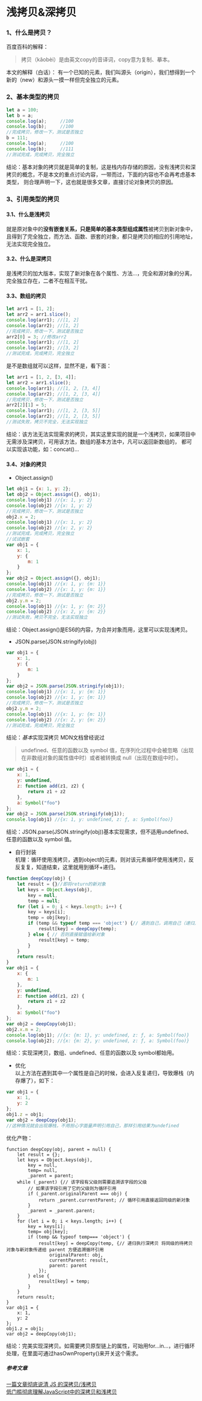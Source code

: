 # 浅拷贝&深拷贝
### 1、什么是拷贝？
百度百科的解释：
> 拷贝（kǎobèi）是由英文copy的音译词，copy意为复制、摹本。<br>

本文的解释（白话）：
有一个已知的元素，我们叫源头（origin），我们想得到一个新的（new）和源头一摸一样但完全独立的元素。
### 2、基本类型的拷贝
```javascript
let a = 100;
let b = a;
console.log(a);     //100
console.log(b);     //100
//完成拷贝，修改一下，测试是否独立
b = 111;
console.log(a);     //100
console.log(b);     //111
//测试完成，完成拷贝，完全独立
```
结论：基本对象的拷贝就是简单的复制，这是栈内存存储的原因，没有浅拷贝和深拷贝的概念，不是本文的重点讨论内容，一带而过，下面的内容也不会再考虑基本类型，
则合理声明一下，这也就是很多文章，直接讨论对象拷贝的原因。
### 3、引用类型的拷贝
#### 3.1、什么是浅拷贝
就是原对象中的**没有嵌套关系，只是简单的基本类型组成属性**被拷贝到新对象中，且得到了完全独立，而方法、函数、嵌套的对象，都只是拷贝的相应的引用地址，
无法实现完全独立。
#### 3.2、什么是深拷贝
是浅拷贝的加大版本，实现了新对象在各个属性、方法...，完全和源对象的分离，完全独立存在，二者不在相互干扰。
#### 3.3、数组的拷贝
```javascript
let arr1 = [1, 2];
let arr2 = arr1.slice();
console.log(arr1); //[1, 2]
console.log(arr2); //[1, 2]
//完成拷贝，修改一下，测试是否独立
arr2[0] = 3; //修改arr2
console.log(arr1); //[1, 2]
console.log(arr2); //[3, 2]
//测试完成，完成拷贝，完全独立
```
是不是数组就可以这样，显然不是，看下面：

```javascript
let arr1 = [1, 2, [3, 4]];
let arr2 = arr1.slice();
console.log(arr1); //[1, 2, [3, 4]]
console.log(arr2); //[1, 2, [3, 4]]
//完成拷贝，修改一下，测试是否独立
arr2[2][1] = 5; 
console.log(arr1); //[1, 2, [3, 5]]
console.log(arr2); //[1, 2, [3, 5]]
//测试失败，拷贝不完全，无法实现独立
```
结论：该方法无法实现需求的拷贝，其实这里实现的就是一个浅拷贝，如果项目中无需涉及深拷贝，可用该方法，数组的基本方法中，凡可以返回新数组的，
都可以实现该功能，如：concat()...
#### 3.4、对象的拷贝
- Object.assign()
```javascript
let obj1 = {x: 1, y: 2};
let obj2 = Object.assign({}, obj1);
console.log(obj1) //{x: 1, y: 2}
console.log(obj2) //{x: 1, y: 2}
//完成拷贝，修改一下，测试是否独立
obj2.x = 2;
console.log(obj1) //{x: 1, y: 2}
console.log(obj2) //{x: 2, y: 2}
//测试完成，完成拷贝，完全独立
//试试嵌套
var obj1 = {
    x: 1, 
    y: {
        m: 1
    }
};
var obj2 = Object.assign({}, obj1);
console.log(obj1) //{x: 1, y: {m: 1}}
console.log(obj2) //{x: 1, y: {m: 1}}
//完成拷贝，修改一下，测试是否独立
obj2.y.m = 2;
console.log(obj1) //{x: 1, y: {m: 2}}
console.log(obj2) //{x: 2, y: {m: 2}}
//测试失败，拷贝不完全，无法实现独立
```
结论：Object.assign()是ES6的内容，为合并对象而用，这里可以实现浅拷贝。
- JSON.parse(JSON.stringify(obj))
```javascript
var obj1 = {
    x: 1, 
    y: {
        m: 1
    }
};
var obj2 = JSON.parse(JSON.stringify(obj1));
console.log(obj1) //{x: 1, y: {m: 1}}
console.log(obj2) //{x: 1, y: {m: 1}}
//完成拷贝，修改一下，测试是否独立
obj2.y.m = 2; 
console.log(obj1) //{x: 1, y: {m: 1}}
console.log(obj2) //{x: 2, y: {m: 2}}
//测试完成，完成拷贝，完全独立
```
结论：*基本*实现深拷贝
MDN文档曾经说过
> undefined、任意的函数以及 symbol 值，在序列化过程中会被忽略（出现在非数组对象的属性值中时）或者被转换成 null（出现在数组中时）。
```javascript
var obj1 = {
    x: 1,
    y: undefined,
    z: function add(z1, z2) {
        return z1 + z2
    },
    a: Symbol("foo")
};
var obj2 = JSON.parse(JSON.stringify(obj1));
console.log(obj1) //{x: 1, y: undefined, z: ƒ, a: Symbol(foo)}
```
结论：JSON.parse(JSON.stringify(obj))基本实现需求，但不适用undefined、任意的函数以及 symbol 值。
- 自行封装<br>
机理：循环使用浅拷贝，遇到object的元素，则对该元素循环使用浅拷贝，反反复复，知道结束，这里就用到循环+递归。
```javascript
function deepCopy(obj) {
    let result = {}//即将return的新对象
    let keys = Object.keys(obj),
        key = null,
        temp = null;
    for (let i = 0; i < keys.length; i++) {
        key = keys[i];    
        temp = obj[key]; 
        if (temp && typeof temp === 'object') {// 遇到自己，调用自己（递归） 
            result[key] = deepCopy(temp);
        } else { // 否则直接赋值给新对象
            result[key] = temp;
        }
    }
    return result;
}
var obj1 = {
    x: {
        m: 1
    },
    y: undefined,
    z: function add(z1, z2) {
        return z1 + z2
    },
    a: Symbol("foo")
};
var obj2 = deepCopy(obj1);
obj2.x.m = 2;
console.log(obj1); //{x: {m: 1}, y: undefined, z: ƒ, a: Symbol(foo)}
console.log(obj2); //{x: {m: 2}, y: undefined, z: ƒ, a: Symbol(foo)}
```
结论：实现深拷贝，数组、undefined、任意的函数以及 symbol都始用。
- 优化<br>
以上方法在遇到其中一个属性是自己的时候，会进入反复递归，导致爆栈（内存爆了），如下：
```javascript
var obj1 = {
    x: 1, 
    y: 2
};
obj1.z = obj1;
var obj2 = deepCopy(obj1);
//这种情况就会出现爆栈，不用担心字面量声明引用自己，那样引用结果为undefined
```
优化产物：
```
function deepCopy(obj, parent = null) {
    let result = {};
    let keys = Object.keys(obj),
        key = null,
        temp= null,
        _parent = parent;
    while (_parent) {// 该字段有父级则需要追溯该字段的父级
        // 如果该字段引用了它的父级则为循环引用
        if (_parent.originalParent === obj) { 
            return _parent.currentParent; // 循环引用直接返回同级的新对象
        }
        _parent = _parent.parent;
    }
    for (let i = 0; i < keys.length; i++) {
        key = keys[i];
        temp= obj[key];
        if (temp && typeof temp=== 'object') { 
            result[key] = deepCopy(temp, {// 递归执行深拷贝 将同级的待拷贝对象与新对象传递给 parent 方便追溯循环引用
                originalParent: obj,
                currentParent: result,
                parent: parent
            });
        } else {
            result[key] = temp;
        }
    }
    return result;
}
var obj1 = {
    x: 1, 
    y: 2
};
obj1.z = obj1;
var obj2 = deepCopy(obj1);
```
结论：完美实现深拷贝。如需要拷贝原型链上的属性，可始用for...in...，进行循环处理，在里面可通过hasOwnProperty()来开关这个需求。
##### 参考文章
[一篇文章彻底说清 JS 的深拷贝/浅拷贝](https://mp.weixin.qq.com/s/FoNX_Vn1Xy0pElr3GyTgbw)<br>
[低门槛彻底理解JavaScript中的深拷贝和浅拷贝](https://mp.weixin.qq.com/s/FoNX_Vn1Xy0pElr3GyTgbw)
